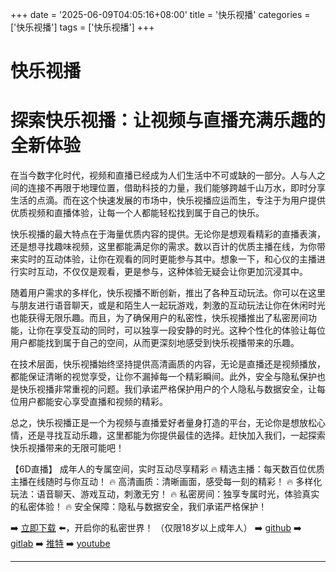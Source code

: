 +++
date = '2025-06-09T04:05:16+08:00'
title = '快乐视播'
categories = ['快乐视播']
tags = ['快乐视播']
+++

# 快乐视播

# 探索快乐视播：让视频与直播充满乐趣的全新体验

在当今数字化时代，视频和直播已经成为人们生活中不可或缺的一部分。人与人之间的连接不再限于地理位置，借助科技的力量，我们能够跨越千山万水，即时分享生活的点滴。而在这个快速发展的市场中，快乐视播应运而生，专注于为用户提供优质视频和直播体验，让每一个人都能轻松找到属于自己的快乐。

快乐视播的最大特点在于海量优质内容的提供。无论你是想观看精彩的直播表演，还是想寻找趣味视频，这里都能满足你的需求。数以百计的优质主播在线，为你带来实时的互动体验，让你在观看的同时更能参与其中。想象一下，和心仪的主播进行实时互动，不仅仅是观看，更是参与，这种体验无疑会让你更加沉浸其中。

随着用户需求的多样化，快乐视播不断创新，推出了各种互动玩法。你可以在这里与朋友进行语音聊天，或是和陌生人一起玩游戏，刺激的互动玩法让你在休闲时光也能获得无限乐趣。而且，为了确保用户的私密性，快乐视播推出了私密房间功能，让你在享受互动的同时，可以独享一段安静的时光。这种个性化的体验让每位用户都能找到属于自己的空间，从而更深刻地感受到快乐视播带来的乐趣。

在技术层面，快乐视播始终坚持提供高清画质的内容，无论是直播还是视频播放，都能保证清晰的视觉享受，让你不漏掉每一个精彩瞬间。此外，安全与隐私保护也是快乐视播非常重视的问题。我们承诺严格保护用户的个人隐私与数据安全，让每位用户都能安心享受直播和视频的精彩。

总之，快乐视播正是一个为视频与直播爱好者量身打造的平台，无论你是想放松心情，还是寻找互动乐趣，这里都能为你提供最佳的选择。赶快加入我们，一起探索快乐视播带来的无限可能吧！

【6D直播】
成年人的专属空间，实时互动尽享精彩
🔥 精选主播：每天数百位优质主播在线随时与你互动！
🔥 高清画质：清晰画面，感受每一刻的精彩！
🔥 多样化玩法：语音聊天、游戏互动，刺激无穷！
🔥 私密房间：独享专属时光，体验真实的私密体验！
🔥 安全保障：隐私与数据安全，我们承诺严格保护！

➡️ [立即下载](https://down123.s3.ap-east-1.amazonaws.com/down/down.html?channelCode=blog) ⬅️，开启你的私密世界！ 
（仅限18岁以上成年人） 
➡️ [github](https://aldult-live.github.io/) 
➡️ [gitlab](https://seo-09598d.gitlab.io/) 
➡️ [推特](https://x.com/wegame33) 
➡️ [youtube](https://www.youtube.com/@6Dlive)

---
